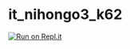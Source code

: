 # it_nihongo3_k62
<!-- Test -->
[![Run on Repl.it](https://repl.it/badge/github/leducdo-lab/it_nihongo3_k62)](https://repl.it/github/leducdo-lab/it_nihongo3_k62)
<!-- Demo -->
